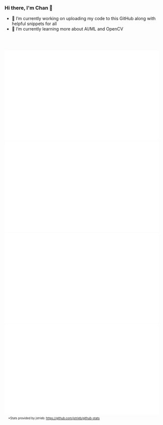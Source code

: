 ### Hi there, I'm Chan 👋

- 🔭 I’m currently working on uploading my code to this GitHub along with helpful snippets for all
- 🌱 I’m currently learning more about AI/ML and OpenCV

<!--  Main Stats
https://metrics.lecoq.io/
https://github.com/lowlighter/metrics/
https://github.com/lowlighter/metrics/blob/master/.github/readme/partials/documentation/setup/shared.md
-->
<!--
![Metrics](https://metrics.lecoq.io/reddsimpson?template=classic&achievements=1&languages=1&base.indepth=false&traffic=1&languages.limit=8&languages.threshold=0%25&languages.other=false&languages.colors=github&languages.sections=most-used&languages.indepth=false&languages.analysis.timeout=15&languages.categories=markup%2C%20programming&languages.recent.categories=markup%2C%20programming&languages.recent.load=300&languages.recent.days=14&achievements.threshold=C&achievements.secrets=true&achievements.display=detailed&achievements.limit=0&config.timezone=America%2FNew_York)
-->

<br><br>
<!-- Stats and Most Used Languages -->
![](https://raw.githubusercontent.com/reddsimpson/github-stats/master/generated/overview.svg#gh-dark-mode-only)
![](https://raw.githubusercontent.com/reddsimpson/github-stats/master/generated/overview.svg#gh-light-mode-only)
![](https://raw.githubusercontent.com/reddsimpson/github-stats/master/generated/languages.svg#gh-dark-mode-only)
![](https://raw.githubusercontent.com/reddsimpson/github-stats/master/generated/languages.svg#gh-light-mode-only)
<br>&nbsp;&nbsp;&nbsp;<sub><sup>*Stats provided by jstrieb: https://github.com/jstrieb/github-stats</sup></sub>

<!-- Grade, Stats, and Most Used Languages -->
<!--
<div align="left">
   <img 
        width="44%" 
        height="auto" 
        src="https://github-readme-stats.vercel.app/api?username=reddsimpson&show_icons=true&count_private=true&hide_border=true&title_color=00bfbf&icon_color=00bfbf&text_color=c9d1d9&bg_color=0d1117" 
        alt="Chsn's github stats" /> 
   <img 
        width="36%" 
        height="auto" 
        src="https://github-readme-stats.vercel.app/api/top-langs/?username=reddsimpson&layout=compact&hide_border=true&title_color=00bfbf&text_color=00bfbf&bg_color=0d1117" />
</div>
-->
<!-- Contributions and Streak -->
<!--
<div align="center">  
   <img 
        width="50%" 
        height="auto"
        src="https://github-readme-streak-stats.herokuapp.com/?user=reddsimpson&theme=tokyonight&hide_border=true&stroke=0000&background=0D1117&ring=00bfbf&fire=00bfbf&currStreakLabel=00bfbf" 
        alt="Chan Simpson" /></div>
</div>
-->
<!--
**reddsimpson/reddsimpson** is a ✨ _special_ ✨ repository because its `README.md` (this file) appears on your GitHub profile.

Here are some ideas to get you started:

- 🔭 I’m currently working on ...
- 🌱 I’m currently learning ...
- 👯 I’m looking to collaborate on ...
- 🤔 I’m looking for help with ...
- 💬 Ask me about ...
- 📫 How to reach me: ...
- 😄 Pronouns: ...
- ⚡ Fun fact: ...
-->
